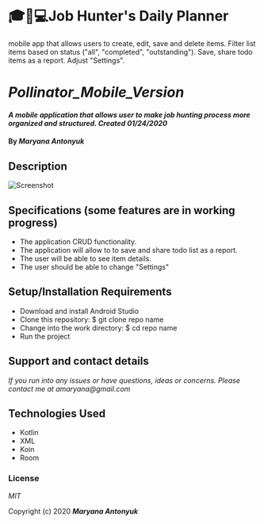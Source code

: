 # 🎓📒💻Job Hunter's Daily Planner
 mobile app that allows users to create, edit, save and delete items. Filter list items based on status ("all", "completed", "outstanding"). Save, share todo items as a report. Adjust "Settings".
# _Pollinator_Mobile_Version_

#### _A mobile application that allows user to make job hunting process more organized and structured. Created 01/24/2020_

#### By _**Maryana Antonyuk**_

## Description

![Screenshot](diagram.png)
## Specifications (some features are in working progress)

* The application CRUD functionality.
* The application will allow to to save and share todo list as a report.
* The user will be able to see item details.
* The user should be able to change "Settings"




## Setup/Installation Requirements

* Download and install Android Studio
* Clone this repository: $ git clone repo name
* Change into the work directory: $ cd repo name
* Run the project


## Support and contact details

_If you run into any issues or have questions, ideas or concerns. Please contact me at amaryana@gmail.com_

## Technologies Used

* Kotlin
* XML
* Koin
* Room


### License

*MIT*

Copyright (c) 2020 **_Maryana Antonyuk_**
